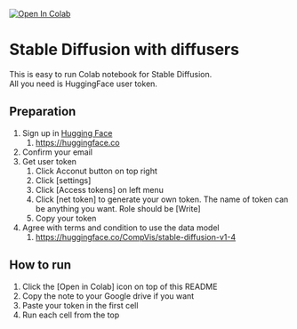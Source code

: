 [![Open In Colab](https://colab.research.google.com/assets/colab-badge.svg)](https://colab.research.google.com/github/zett-8/stable-diffusion-with-diffusers-on-colab/blob/main/Run_Stable_Diffusion_with_HuggingFace_diffusers.ipynb)

# Stable Diffusion with diffusers

This is easy to run Colab notebook for Stable Diffusion.  
All you need is HuggingFace user token.


## Preparation
1. Sign up in [Hugging Face](https://huggingface.co)
    1. https://huggingface.co
1. Confirm your email
1. Get user token
    1. Click Acconut button on top right 
    1. Click [settings]
    1. Click [Access tokens] on left menu
    1. Click [net token] to generate your own token. The name of token can be anything you want. Role should be [Write]
    1. Copy your token
1. Agree with terms and condition to use the data model
    1. https://huggingface.co/CompVis/stable-diffusion-v1-4

    
    
## How to run 
1. Click the [Open in Colab] icon on top of this README
2. Copy the note to your Google drive if you want
3. Paste your token in the first cell
4. Run each cell from the top
